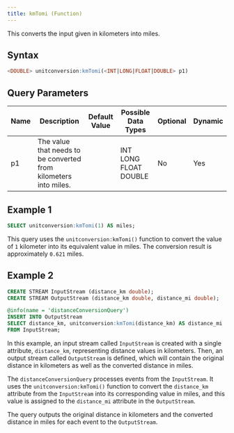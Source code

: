 ```yaml
---
title: kmTomi (Function)
---
```


This converts the input given in kilometers into miles.

## Syntax

```sql
<DOUBLE> unitconversion:kmTomi(<INT|LONG|FLOAT|DOUBLE> p1)
```

## Query Parameters

| Name | Description | Default Value | Possible Data Types   | Optional | Dynamic |
|------|-------------|---------------|-----------------------|----------|---------|
| p1   | The value that needs to be converted from kilometers into miles. |               | INT LONG FLOAT DOUBLE | No       | Yes     |

## Example 1

```sql
SELECT unitconversion:kmTomi(1) AS miles;
```

This query uses the `unitconversion:kmTomi()` function to convert the value of `1` kilometer into its equivalent value in miles. The conversion result is approximately `0.621` miles.

## Example 2

```sql
CREATE STREAM InputStream (distance_km double);
CREATE STREAM OutputStream (distance_km double, distance_mi double);

@info(name = 'distanceConversionQuery')
INSERT INTO OutputStream
SELECT distance_km, unitconversion:kmTomi(distance_km) AS distance_mi
FROM InputStream;
```

In this example, an input stream called `InputStream` is created with a single attribute, `distance_km`, representing distance values in kilometers. Then, an output stream called `OutputStream` is defined, which will contain the original distance in kilometers as well as the converted distance in miles.

The `distanceConversionQuery` processes events from the `InputStream`. It uses the `unitconversion:kmTomi()` function to convert the `distance_km` attribute from the `InputStream` into its corresponding value in miles, and this value is assigned to the `distance_mi` attribute in the `OutputStream`.

The query outputs the original distance in kilometers and the converted distance in miles for each event to the `OutputStream`.
